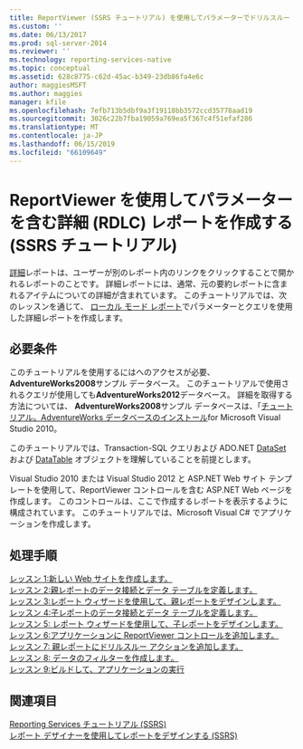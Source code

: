 ```yaml
---
title: ReportViewer (SSRS チュートリアル) を使用してパラメーターでドリルスルー (RDLC) レポートを作成 |Microsoft Docs
ms.custom: ''
ms.date: 06/13/2017
ms.prod: sql-server-2014
ms.reviewer: ''
ms.technology: reporting-services-native
ms.topic: conceptual
ms.assetid: 628c8775-c62d-45ac-b349-23db86fa4e6c
author: maggiesMSFT
ms.author: maggies
manager: kfile
ms.openlocfilehash: 7efb713b5dbf9a3f19118bb3572ccd35778aad19
ms.sourcegitcommit: 3026c22b7fba19059a769ea5f367c4f51efaf286
ms.translationtype: MT
ms.contentlocale: ja-JP
ms.lasthandoff: 06/15/2019
ms.locfileid: "66109649"
---
```

# <a name="create-a-drillthrough-rdlc-report-with-parameters-using-reportviewer-ssrs-tutorial"></a>ReportViewer を使用してパラメーターを含む詳細 (RDLC) レポートを作成する (SSRS チュートリアル)
  [詳細](https://technet.microsoft.com/library/ff519554.aspx)レポートは、ユーザーが別のレポート内のリンクをクリックすることで開かれるレポートのことです。 詳細レポートには、通常、元の要約レポートに含まれるアイテムについての詳細が含まれています。 このチュートリアルでは、次のレッスンを通じて、 [ローカル モード レポート](local-vs-connected-mode-report-viewer-reporting-services-sharepoint-mode.md)でパラメーターとクエリを使用した詳細レポートを作成します。  
  
## <a name="requirements"></a>必要条件  
 このチュートリアルを使用するにはへのアクセスが必要、 **AdventureWorks2008**サンプル データベース。 このチュートリアルで使用されるクエリが使用しても**AdventureWorks2012**データベース。 詳細を取得する方法については、 **AdventureWorks2008**サンプル データベースは、「[チュートリアル。AdventureWorks データベースのインストール](https://msdn.microsoft.com/library/aa992075\(v=vs.100\).aspx)for Microsoft Visual Studio 2010。  
  
 このチュートリアルでは、Transaction-SQL クエリおよび ADO.NET [DataSet](https://msdn.microsoft.com/library/system.data.dataset\(v=vs.100\).aspx) および [DataTable](https://msdn.microsoft.com/library/system.data.datatable\(v=vs.100\).aspx) オブジェクトを理解していることを前提とします。  
  
 Visual Studio 2010 または Visual Studio 2012 と ASP.NET Web サイト テンプレートを使用して、ReportViewer コントロールを含む ASP.NET Web ページを作成します。 このコントロールは、ここで作成するレポートを表示するように構成されています。 このチュートリアルでは、Microsoft Visual C# でアプリケーションを作成します。  
  
## <a name="tasks"></a>処理手順  
 [レッスン 1:新しい Web サイトを作成します。](../reporting-services/lesson-1-create-a-new-web-site.md)   
 [レッスン 2:親レポートのデータ接続とデータ テーブルを定義します。](../reporting-services/lesson-2-define-a-data-connection-and-data-table-for-parent-report.md)   
 [レッスン 3:レポート ウィザードを使用して、親レポートをデザインします。](../reporting-services/lesson-3-design-the-parent-report-using-the-report-wizard.md)   
 [レッスン 4:子レポートのデータ接続とデータ テーブルを定義します。](../reporting-services/lesson-4-define-a-data-connection-and-data-table-for-child-report.md)   
 [レッスン 5: レポート ウィザードを使用して、子レポートをデザインします。](../reporting-services/lesson-5-design-the-child-report-using-the-report-wizard.md)   
 [レッスン 6:アプリケーションに ReportViewer コントロールを追加します。](../reporting-services/lesson-6-add-a-reportviewer-control-to-the-application.md)   
 [レッスン 7: 親レポートにドリルスルー アクションを追加します。](../reporting-services/lesson-7-add-drillthrough-action-on-parent-report.md)   
 [レッスン 8: データのフィルターを作成します。](../reporting-services/lesson-8-create-a-data-filter.md)   
 [レッスン 9:ビルドして、アプリケーションの実行](../reporting-services/lesson-9-build-and-run-the-application.md)  
  
## <a name="see-also"></a>関連項目  
 [Reporting Services チュートリアル &#40;SSRS&#41;](../reporting-services/reporting-services-tutorials-ssrs.md)   
 [レポート デザイナーを使用してレポートをデザインする &#40;SSRS&#41;](tools/design-reporting-services-paginated-reports-with-report-designer-ssrs.md)  
  
  
